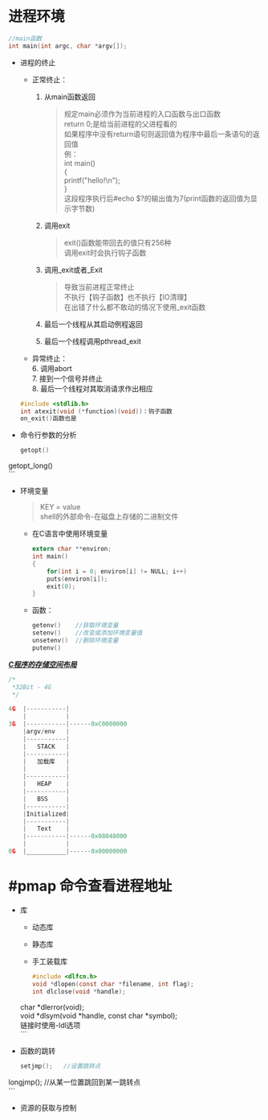 # 进程环境  

```C
//main函数  
int main(int argc, char *argv[]);  
```

- 进程的终止  
	- 正常终止：  
		1. 从main函数返回  
			>规定main必须作为当前进程的入口函数与出口函数  
			return 0;是给当前进程的父进程看的  
			如果程序中没有return语句则返回值为程序中最后一条语句的返回值  
			例：  
				int main()  
				{  
					printf("hello!\n");  
				}  
			这段程序执行后#echo $?的输出值为7(print函数的返回值为显示字节数)  

		2. 调用exit  
			>exit()函数能带回去的值只有256种  
			调用exit时会执行钩子函数  

		3. 调用_exit或者_Exit  
			>导致当前进程正常终止  
			不执行【钩子函数】也不执行【IO清理】  
			在出错了什么都不敢动的情况下使用_exit函数  

		4. 最后一个线程从其启动例程返回  
		5. 最后一个线程调用pthread_exit  

	- 异常终止：  
		6.	调用abort  
		7.	接到一个信号并终止  
		8.	最后一个线程对其取消请求作出相应  

	```C
	#include <stdlib.h>  
	int atexit(void (*function)(void))：钩子函数  
	on_exit()函数也是  
	```


- 命令行参数的分析  
	```C
	getopt()  
getopt_long()  
	```
	
- 环境变量  
	> KEY = value  
	> shell的外部命令-在磁盘上存储的二进制文件  
	
	+ 在C语言中使用环境变量
	
	  ```C
	  extern char **environ;  
	  int main()  
	  {  
	      for(int i = 0; environ[i] != NULL; i++)  
          puts(environ[i]);  
	      exit(0);  
	  }  
	  ```
	
	- 函数：  
		```C
		getenv()	//获取环境变量
		setenv()	//改变或添加环境变量值
		unsetenv()	//删除环境变量
		putenv()
		```

<u>***C程序的存储空间布局***</u>  

```C
/*
 *32Bit - 4G
 */

4G	|-----------|
	|			|
3G	|-----------|------0xC0000000
	|argv/env	|
	|-----------|
	|	STACK	|
	|-----------|
	|	加载库   |
	|			|
	|-----------|
	|   HEAP	|
	|-----------|
	|   BSS		|
	|-----------|
	|Initialized|
	|-----------|
	|   Text	|
	|-----------|------0x08048000
	|			|
0G	|___________|------0x00000000
```

# #pmap 命令查看进程地址  

- 库  
	- 动态库  
	
	- 静态库  
	
	- 手工装载库  
		```C
		#include <dlfcn.h>  
		void *dlopen(const char *filename, int flag);  
		int dlclose(void *handle);  
	char *dlerror(void);  
		void *dlsym(void *handle, const char *symbol);  
		链接时使用-ldl选项  
		```
	
- 函数的跳转  
	```C
	setjmp();	//设置跳转点  
longjmp();	//从某一位置跳回到某一跳转点  
	```
	
- 资源的获取与控制  